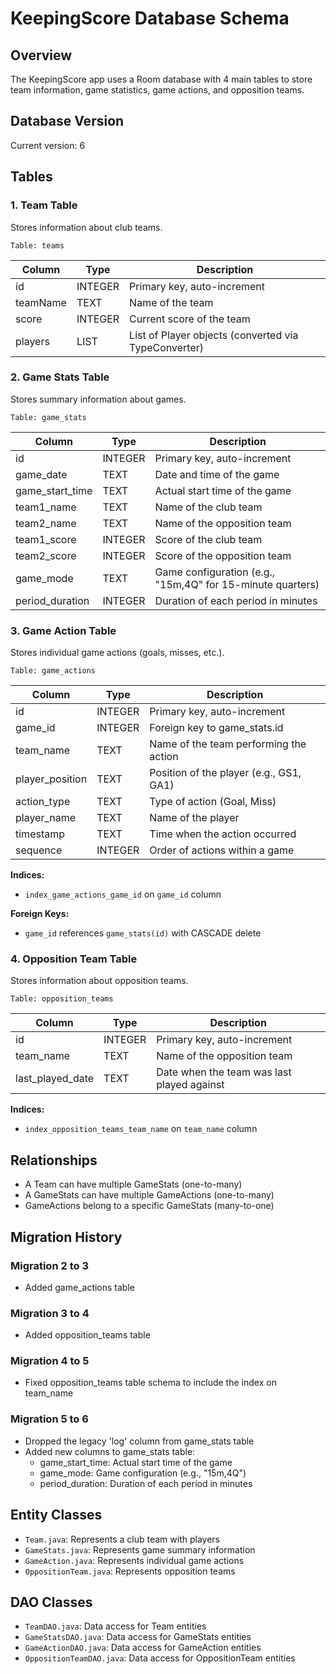 # KeepingScore Database Schema

## Overview
The KeepingScore app uses a Room database with 4 main tables to store team information, game statistics, game actions, and opposition teams.

## Database Version
Current version: 6

## Tables

### 1. Team Table
Stores information about club teams.

```
Table: teams
```

| Column | Type | Description |
|--------|------|-------------|
| id | INTEGER | Primary key, auto-increment |
| teamName | TEXT | Name of the team |
| score | INTEGER | Current score of the team |
| players | LIST<Player> | List of Player objects (converted via TypeConverter) |

### 2. Game Stats Table
Stores summary information about games.

```
Table: game_stats
```

| Column | Type | Description |
|--------|------|-------------|
| id | INTEGER | Primary key, auto-increment |
| game_date | TEXT | Date and time of the game |
| game_start_time | TEXT | Actual start time of the game |
| team1_name | TEXT | Name of the club team |
| team2_name | TEXT | Name of the opposition team |
| team1_score | INTEGER | Score of the club team |
| team2_score | INTEGER | Score of the opposition team |
| game_mode | TEXT | Game configuration (e.g., "15m,4Q" for 15-minute quarters) |
| period_duration | INTEGER | Duration of each period in minutes |

### 3. Game Action Table
Stores individual game actions (goals, misses, etc.).

```
Table: game_actions
```

| Column | Type | Description |
|--------|------|-------------|
| id | INTEGER | Primary key, auto-increment |
| game_id | INTEGER | Foreign key to game_stats.id |
| team_name | TEXT | Name of the team performing the action |
| player_position | TEXT | Position of the player (e.g., GS1, GA1) |
| action_type | TEXT | Type of action (Goal, Miss) |
| player_name | TEXT | Name of the player |
| timestamp | TEXT | Time when the action occurred |
| sequence | INTEGER | Order of actions within a game |

**Indices:**
- `index_game_actions_game_id` on `game_id` column

**Foreign Keys:**
- `game_id` references `game_stats(id)` with CASCADE delete

### 4. Opposition Team Table
Stores information about opposition teams.

```
Table: opposition_teams
```

| Column | Type | Description |
|--------|------|-------------|
| id | INTEGER | Primary key, auto-increment |
| team_name | TEXT | Name of the opposition team |
| last_played_date | TEXT | Date when the team was last played against |

**Indices:**
- `index_opposition_teams_team_name` on `team_name` column

## Relationships

- A Team can have multiple GameStats (one-to-many)
- A GameStats can have multiple GameActions (one-to-many)
- GameActions belong to a specific GameStats (many-to-one)

## Migration History

### Migration 2 to 3
- Added game_actions table

### Migration 3 to 4
- Added opposition_teams table

### Migration 4 to 5
- Fixed opposition_teams table schema to include the index on team_name

### Migration 5 to 6
- Dropped the legacy 'log' column from game_stats table
- Added new columns to game_stats table:
  - game_start_time: Actual start time of the game
  - game_mode: Game configuration (e.g., "15m,4Q")
  - period_duration: Duration of each period in minutes

## Entity Classes

- `Team.java`: Represents a club team with players
- `GameStats.java`: Represents game summary information
- `GameAction.java`: Represents individual game actions
- `OppositionTeam.java`: Represents opposition teams

## DAO Classes

- `TeamDAO.java`: Data access for Team entities
- `GameStatsDAO.java`: Data access for GameStats entities
- `GameActionDAO.java`: Data access for GameAction entities
- `OppositionTeamDAO.java`: Data access for OppositionTeam entities